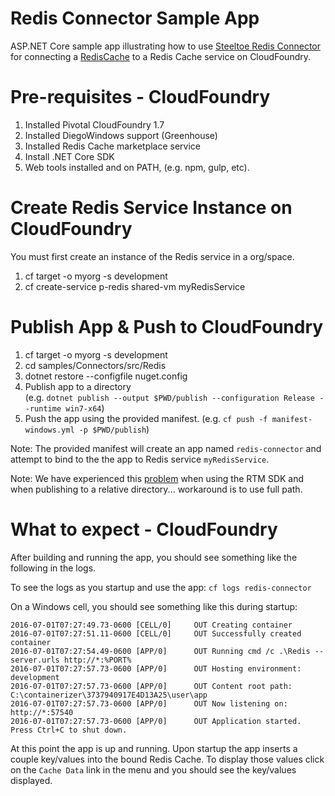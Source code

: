﻿# Redis Connector Sample App
ASP.NET Core sample app illustrating how to use [Steeltoe Redis Connector](https://github.com/SteelToeOSS/Connectors/tree/master/src/SteelToe.CloudFoundry.Connector.Redis) for connecting a [RedisCache](https://github.com/aspnet/Caching/tree/dev/src/Microsoft.Extensions.Caching.Redis) to a Redis Cache service on CloudFoundry.

# Pre-requisites - CloudFoundry

1. Installed Pivotal CloudFoundry 1.7
2. Installed DiegoWindows support (Greenhouse) 
3. Installed Redis Cache marketplace service
4. Install .NET Core SDK
5. Web tools installed and on PATH, (e.g. npm, gulp, etc).  

# Create Redis Service Instance on CloudFoundry
You must first create an instance of the Redis service in a org/space.

1. cf target -o myorg -s development
2. cf create-service p-redis shared-vm myRedisService 

# Publish App & Push to CloudFoundry

1. cf target -o myorg -s development
2. cd samples/Connectors/src/Redis
3. dotnet restore --configfile nuget.config
4. Publish app to a directory  
(e.g. `dotnet publish --output $PWD/publish --configuration Release --runtime win7-x64`)
5. Push the app using the provided manifest.
 (e.g.  `cf push -f manifest-windows.yml -p $PWD/publish`)

Note: The provided manifest will create an app named `redis-connector` and attempt to bind to the the app to Redis service `myRedisService`.

Note: We have experienced this [problem](https://github.com/dotnet/cli/issues/3283) when using the RTM SDK and when publishing to a relative directory... workaround is to use full path.

# What to expect - CloudFoundry
After building and running the app, you should see something like the following in the logs. 

To see the logs as you startup and use the app: `cf logs redis-connector`

On a Windows cell, you should see something like this during startup:
```
2016-07-01T07:27:49.73-0600 [CELL/0]     OUT Creating container
2016-07-01T07:27:51.11-0600 [CELL/0]     OUT Successfully created container
2016-07-01T07:27:54.49-0600 [APP/0]      OUT Running cmd /c .\Redis --server.urls http://*:%PORT%
2016-07-01T07:27:57.73-0600 [APP/0]      OUT Hosting environment: development
2016-07-01T07:27:57.73-0600 [APP/0]      OUT Content root path: C:\containerizer\3737940917E4D13A25\user\app
2016-07-01T07:27:57.73-0600 [APP/0]      OUT Now listening on: http://*:57540
2016-07-01T07:27:57.73-0600 [APP/0]      OUT Application started. Press Ctrl+C to shut down.
```
At this point the app is up and running.  Upon startup the app inserts a couple key/values into the bound Redis Cache. To display those values click on the `Cache Data` link in the menu and you should see the key/values displayed.
